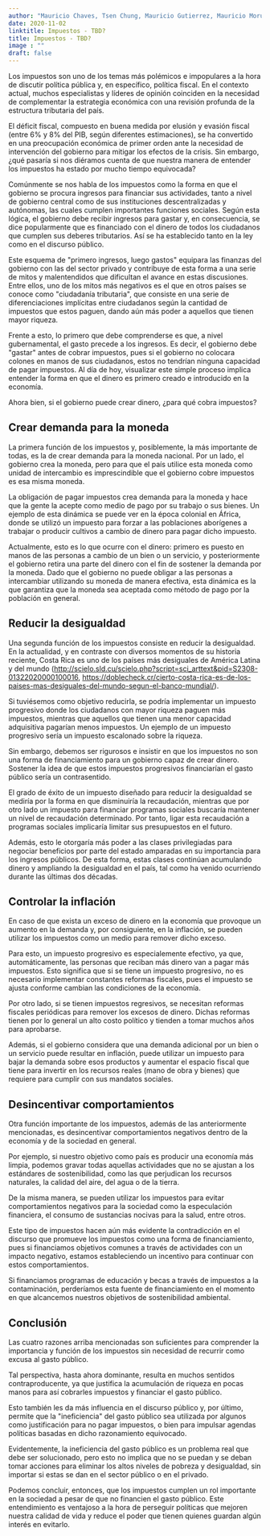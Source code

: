 ```yaml
---
author: "Mauricio Chaves, Tsen Chung, Mauricio Gutierrez, Mauricio Morua"
date: 2020-11-02
linktitle: Impuestos - TBD?
title: Impuestos - TBD?
image : ""
draft: false
---
```



Los impuestos son uno de los temas más polémicos e impopulares a la hora de discutir política pública y, en específico, política fiscal. 
En el contexto actual, muchos especialistas y líderes de opinión coinciden en la necesidad de complementar la estrategia económica con una revisión profunda de la estructura tributaria del país. 

El déficit fiscal, compuesto en buena medida por elusión y evasión fiscal (entre 6% y 8% del PIB, según diferentes estimaciones), se ha convertido en una preocupación económica de primer orden ante la necesidad de intervención del gobierno para mitigar los efectos de la crisis. 
Sin embargo, ¿qué pasaría si nos diéramos cuenta de que nuestra manera de entender los impuestos ha estado por mucho tiempo equivocada?

Comúnmente se nos habla de los impuestos como la forma en que el gobierno se procura ingresos para financiar sus actividades, tanto a nivel de gobierno central como de sus instituciones descentralizadas y autónomas, las cuales cumplen importantes funciones sociales. 
Según esta lógica, el gobierno debe recibir ingresos para gastar y, en consecuencia, se dice popularmente que es financiado con el dinero de todos los ciudadanos que cumplen sus deberes tributarios. 
Así se ha establecido tanto en la ley como en el discurso público. 

Este esquema de "primero ingresos, luego gastos" equipara las finanzas del gobierno con las del sector privado y contribuye de esta forma a una serie de mitos y malentendidos que dificultan el avance en estas discusiones. 
Entre ellos, uno de los mitos más negativos es el que en otros países se conoce como "ciudadanía tributaria", que consiste en una serie de diferenciaciones implícitas entre ciudadanos según la cantidad de impuestos que estos paguen, dando aún más poder a aquellos que tienen mayor riqueza. 

Frente a esto, lo primero que debe comprenderse es que, a nivel gubernamental, el gasto precede a los ingresos. 
Es decir, el gobierno debe "gastar" antes de cobrar impuestos, pues si el gobierno no colocara colones en manos de sus ciudadanos, estos no tendrían ninguna capacidad de pagar impuestos.
Al día de hoy, visualizar este simple proceso implica entender la forma en que el dinero es primero creado e introducido en la economía.   

Ahora bien, si el gobierno puede crear dinero, ¿para qué cobra impuestos?


## Crear demanda para la moneda
La primera función de los impuestos y, posiblemente, la más importante de todas, es la de crear demanda para la moneda nacional. 
Por un lado, el gobierno crea la moneda, pero para que el país utilice esta moneda como unidad de intercambio es imprescindible que el gobierno cobre impuestos es esa misma moneda. 

La obligación de pagar impuestos crea demanda para la moneda y hace que la gente la acepte como medio de pago por su trabajo o sus bienes. 
Un ejemplo de esta dinámica se puede ver en la época colonial en África, donde se utilizó un impuesto para forzar a las poblaciones aborígenes a trabajar o producir cultivos a cambio de dinero para pagar dicho impuesto. 

Actualmente, esto es lo que ocurre con el dinero: primero es puesto en manos de las personas a cambio de un bien o un servicio, y posteriormente el gobierno retira una parte del dinero con el fin de sostener la demanda por la moneda. 
Dado que el gobierno no puede obligar a las personas a intercambiar utilizando su moneda de manera efectiva, esta dinámica es la que garantiza que la moneda sea aceptada como método de pago por la población en general. 
 
## Reducir la desigualdad

Una segunda función de los impuestos consiste en reducir la desigualdad. 
En la actualidad, y en contraste con diversos momentos de su historia reciente, Costa Rica es uno de los países más desiguales de América Latina y del mundo (http://scielo.sld.cu/scielo.php?script=sci_arttext&pid=S2308-01322020000100016, https://doblecheck.cr/cierto-costa-rica-es-de-los-paises-mas-desiguales-del-mundo-segun-el-banco-mundial/).

Si tuviésemos como objetivo reducirla, se podría implementar un impuesto progresivo donde los ciudadanos con mayor riqueza paguen más impuestos, mientras que aquellos que tienen una menor capacidad adquisitiva pagarían menos impuestos. 
Un ejemplo de un impuesto progresivo sería un impuesto escalonado sobre la riqueza. 

Sin embargo, debemos ser rigurosos e insistir en que los impuestos no son una forma de financiamiento para un gobierno capaz de crear dinero.
Sostener la idea de que estos impuestos progresivos financiarían el gasto público sería un contrasentido.

El grado de éxito de un impuesto diseñado para reducir la desigualdad se mediría por la forma en que disminuiría la recaudación, mientras que por otro lado un impuesto para financiar programas sociales buscaría mantener un nivel de recaudación determinado.
Por tanto, ligar esta recaudación a programas sociales implicaría limitar sus presupuestos en el futuro. 

Además, esto le otorgaría más poder a las clases privilegiadas para negociar beneficios por parte del estado amparadas en su importancia para los ingresos públicos. 
De esta forma, estas clases continúan acumulando dinero y ampliando la desigualdad en el país, tal como ha venido ocurriendo durante las últimas dos décadas.

## Controlar la inflación

En caso de que exista un exceso de dinero en la economía que provoque un aumento en la demanda y, por consiguiente, en la inflación, se pueden utilizar los impuestos como un medio para remover dicho exceso.

Para esto, un impuesto progresivo es especialemente efectivo, ya que, automáticamente, las personas que reciban más dinero van a pagar más impuestos. 
Esto significa que si se tiene un impuesto progresivo, no es necesario implementar constantes reformas fiscales, pues el impuesto se ajusta conforme cambian las condiciones de la economía. 

Por otro lado, si se tienen impuestos regresivos, se necesitan reformas fiscales periódicas para remover los excesos de dinero. 
Dichas reformas tienen por lo general un alto costo político y tienden a tomar muchos años para aprobarse. 

Además, si el gobierno considera que una demanda adicional por un bien o un servicio puede resultar en inflación, puede utilizar un impuesto para bajar la demanda sobre esos productos y aumentar el espacio fiscal que tiene para invertir en los recursos reales (mano de obra y bienes) que requiere para cumplir con sus mandatos sociales.

## Desincentivar comportamientos
Otra función importante de los impuestos, además de las anteriormente mencionadas, es desincentivar comportamientos negativos dentro de la economía y de la sociedad en general.

Por ejemplo, si nuestro objetivo como país es producir una economía más limpia, podemos gravar todas aquellas actividades que no se ajustan a los estándares de sostenibilidad, como las que perjudican los recursos naturales, la calidad del aire, del agua o de la tierra. 

De la misma manera, se pueden utilizar los impuestos para evitar comportamientos negativos para la sociedad como la especulación financiera, el consumo de sustancias nocivas para la salud, entre otros. 

Este tipo de impuestos hacen aún más evidente la contradicción en el discurso que promueve los impuestos como una forma de financiamiento, pues si financiamos objetivos comunes a través de actividades con un impacto negativo, estamos estableciendo un incentivo para continuar con estos comportamientos.

Si financiamos programas de educación y becas a través de impuestos a la contaminación, perderíamos esta fuente de financiamiento en el momento en que alcancemos nuestros objetivos de sostenibilidad ambiental. 

## Conclusión
Las cuatro razones arriba mencionadas son suficientes para comprender la importancia y función de los impuestos sin necesidad de recurrir como excusa al gasto público. 

Tal perspectiva, hasta ahora dominante, resulta en muchos sentidos contraproducente, ya que justifica la acumulación de riqueza en pocas manos para así cobrarles impuestos y financiar el gasto público. 

Esto también les da más influencia en el discurso público y, por último, permite que la "ineficiencia" del gasto público sea utilizada por algunos como justificación para no pagar impuestos, o bien para impulsar agendas políticas basadas en dicho razonamiento equivocado. 

Evidentemente, la ineficiencia del gasto público es un problema real que debe ser solucionado, pero esto no implica que no se puedan y se deban tomar acciones para eliminar los altos niveles de pobreza y desigualdad, sin importar si estas se dan en el sector público o en el privado. 

Podemos concluir, entonces, que los impuestos cumplen un rol importante en la sociedad a pesar de que no financien el gasto público. 
Este entendimiento es ventajoso a la hora de perseguir políticas que mejoren nuestra calidad de vida y reduce el poder que tienen quienes guardan algún interés en evitarlo. 


